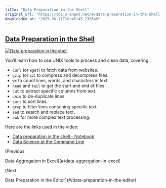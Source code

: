 ```yaml
---
title: "Data Preparation in the Shell"
original_url: "https://tds.s-anand.net/#/data-preparation-in-the-shell?id=data-preparation-in-the-shell"
downloaded_at: "2025-06-11T10:45:45.232648"
---
```


[Data Preparation in the Shell](#/data-preparation-in-the-shell?id=data-preparation-in-the-shell)
-------------------------------------------------------------------------------------------------

[![Data preparation in the shell](https://i.ytimg.com/vi_webp/XEdy4WK70vU/sddefault.webp)](https://youtu.be/XEdy4WK70vU)

You’ll learn how to use UNIX tools to process and clean data, covering:

* `curl` (or `wget`) to fetch data from websites.
* `gzip` (or `xz`) to compress and decompress files.
* `wc` to count lines, words, and characters in text.
* `head` and `tail` to get the start and end of files.
* `cut` to extract specific columns from text.
* `uniq` to de-duplicate lines.
* `sort` to sort lines.
* `grep` to filter lines containing specific text.
* `sed` to search and replace text.
* `awk` for more complex text processing.

Here are the links used in the video:

* [Data preparation in the shell - Notebook](https://colab.research.google.com/drive/1KSFkQDK0v__XWaAaHKeQuIAwYV0dkTe8)
* [Data Science at the Command Line](https://jeroenjanssens.com/dsatcl/)

[Previous

Data Aggregation in Excel](#/data-aggregation-in-excel)

[Next

Data Preparation in the Editor](#/data-preparation-in-the-editor)